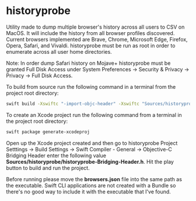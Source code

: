 # historyprobe
Utility made to dump multiple browser's history across all users to CSV on MacOS. It will include the history from all browser profiles discovered. Current browsers implemented are Brave, Chrome, Microsoft Edge, Firefox, Opera, Safari, and Vivaldi. historyprobe must be run as root in order to enumerate across all user home directories.

Note: In order dump Safari history on Mojave+ historyprobe must be granted Full Disk Access under System Preferences -> Security & Privacy -> Privacy -> Full Disk Access.

To build from source run the following command in a terminal from the project root directory:
```bash
swift build -Xswiftc "-import-objc-header" -Xswiftc "Sources/historyprobe/historyprobe-Bridging-Header.h" --static-swift-stdlib -c release
```

To create an Xcode project run the following command from a terminal in the project root directory:
```bash
swift package generate-xcodeproj
```
Open up the Xcode project created and then go to historyprobe Project Setttings -> Build Settings -> Swift Compiler - General -> Objective-C Bridging Header enter the following value **Sources/historyprobe/historyprobe-Bridging-Header.h**. Hit the play button to build and run the project.

Before running please move the **browsers.json** file into the same path as the executable. Swift CLI applications are not created with a Bundle so there's no good way to include it with the executable that I've found.
